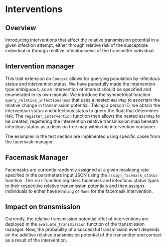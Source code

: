 # Interventions

## Overview
Introducing interventions that affect the relative transmission potential in a given infection attempt, either through relative risk of the susceptible individual or through realtive infecitousness of the transmitter individual.

## Intervention manager
This trait extension on `Context` allows for querying population by infecitous status and intervention status. We have pursefully made the intervention type ambiguous, as an intervention of interest should be specified and enumerated in its own module.
We introduce the symmetrical function `query_relative_infectiousness` that uses a nested `HashMap` to ascertain the relative change in transmission potential. Taking a person ID, we obtain the intervention status and infectious status to query the float that determines risk. The `register_intervention` function then allows the nested `HashMap` to be created, registering the intervention relative transmission map beneath infectious status as a decision tree map within the intervention container.

The examples in the test section are implmented using specific cases from the facemask manager.

## Facemask Manager
Facemasks  are currently randomly assigned at a given maskiong rate specified in the parameters input JSON using the `assign_facemask_status` function. The `init` function registers facemask and infectious status types to their respective relative transmission potentials and then assigns individuals to either have `Wearing` or `None` for the facemask intervention.

## Impact on transmission
Currently, the relative transmission potential effet of interventions are deployed in the `evaluate_transmission` function of the transmission manager. Now, the probability of a successful transmission event depends on the additive relative transmission potential of the transmitter and contact as a result of the intervention.
